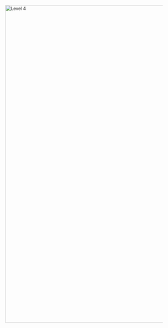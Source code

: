 <img width="1013" alt="Level 4" src="https://user-images.githubusercontent.com/58959408/175211200-f3ac249e-5d6f-47e0-be26-0b25182ae06a.png">

